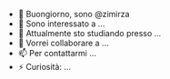 - 👋 Buongiorno, sono @zimirza
- 👀 Sono interessato a ...
- 🌱 Attualmente sto studiando presso ...
- 💞️ Vorrei collaborare a ...
- 📫 Per contattarmi ...
- ⚡ Curiosità: ...